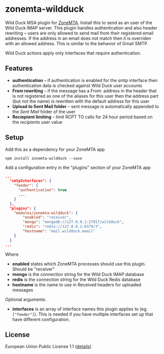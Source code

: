# zonemta-wildduck

Wild Duck MSA plugin for [ZoneMTA](https://github.com/zone-eu/zone-mta). Install this to send as an user of the Wild Duck IMAP server. This plugin handles authentication and also header rewriting – users are only allowed to send mail from their registered email addresses. If the address in an email does not match then it is overriden with an allowed address. This is similar to the behavior of Gmail SMTP.

Wild Duck actions apply only interfaces that require authentication.

## Features

* **authentication** – if authentication is enabled for the smtp interface then authentication data is checked against Wild Duck user accounts
* **From rewriting** – if the message has a From: address in the header that is not registered as one of the aliases for this user then the address part (but not the name) is rewritten with the default address for this user
* **Upload to Sent Mail folder** – sent message is automatically appended to the *Sent Mail* folder of the user
* **Reciepient limiting** – limit RCPT TO calls for 24 hour period based on the *recipients* user value

## Setup

Add this as a dependency for your ZoneMTA app

```
npm install zonemta-wildduck --save
```

Add a configuration entry in the "plugins" section of your ZoneMTA app

```json
...
  "smtpInterfaces": {
    "feeder": {
      "authentication": true
      ...
    }
  },
  "plugins": {
    "modules/zonemta-wildduck": {
        "enabled": "receiver",
        "mongo": "mongodb://127.0.0.1:27017/wildduck",
        "redis": "redis://127.0.0.1:6379/3",
        "hostname": "mail.wildduck.email"
    }
  }
...
```

Where

  * **enabled** states which ZoneMTA processes should use this plugin. Should be "receiver"
  * **mongo** is the connection string for the Wild Duck IMAP database
  * **redis** is the connection string for the Wild Duck Redis database
  * **hostname** is the name to use in Received headers for uploaded messages

Optional arguments:

  * **interfaces** is an array of interface names this plugin applies to (eg. `["feeder"]`). This is needed if you have multiple interfaces set up that have different configuration.

## License

European Union Public License 1.1 ([details](http://ec.europa.eu/idabc/eupl.html))
